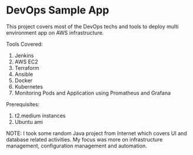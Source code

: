 # DevOps Sample App

This project covers most of the DevOps techs and tools to deploy multi environment app on AWS infrastructure.

Tools Covered:
  1. Jenkins
  2. AWS EC2
  3. Terraform
  4. Ansible
  5. Docker
  6. Kubernetes
  7. Monitoring Pods and Application using Promatheus and Grafana

Prerequisites:
  1. t2.medium instances
  2. Ubuntu ami

NOTE: I took some random Java project from Internet which covers UI and database related activities. My focus was more on infrastructure management, configuration management         and automation.
